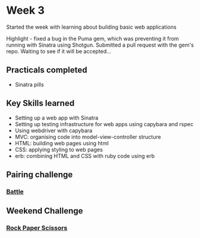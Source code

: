 # Week 3

Started the week with learning about building basic web applications

Highlight - fixed a bug in the Puma gem, which was preventing it from running with Sinatra using Shotgun. Submitted a pull request with the gem's repo. Waiting to see if it will be accepted...

## Practicals completed
- Sinatra pills

## Key Skills learned
- Setting up a web app with Sinatra
- Setting up testing infrastructure for web apps using capybara and rspec
- Using webdriver with capybara
- MVC: organising code into model-view-controller structure
- HTML: building web pages using html
- CSS: applying styling to web pages
- erb: combining HTML and CSS with ruby code using erb 

## Pairing challenge

### [Battle](https://github.com/AJ8GH/battle)

## Weekend Challenge

### [Rock Paper Scissors](https://github.com/AJ8GH/rps-challenge)
